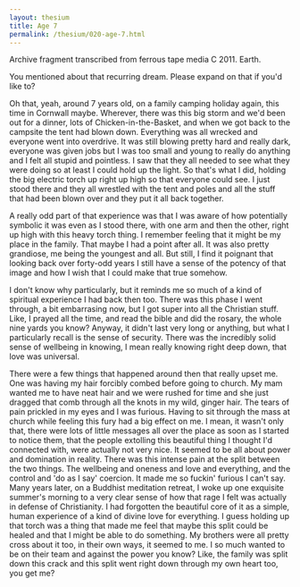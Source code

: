 ```yaml
---
layout: thesium
title: Age 7
permalink: /thesium/020-age-7.html
---
```


<div class="quote-heading">
Archive fragment transcribed from ferrous tape media C 2011. Earth.
</div>

You mentioned about that recurring dream. Please expand on that if you'd
like to?

Oh that, yeah, around 7 years old, on a family camping holiday again,
this time in Cornwall maybe. Wherever, there was this big storm and we'd
been out for a dinner, lots of Chicken-in-the-Basket, and when we got
back to the campsite the tent had blown down. Everything was all wrecked
and everyone went into overdrive. It was still blowing pretty hard and
really dark, everyone was given jobs but I was too small and young to really do
anything and I felt all stupid and pointless. I saw that they all needed
to see what they were doing so at least I could hold up the light. So that's what I did, holding the big
electric torch up right up high so that everyone could see. I just stood there and
they all wrestled with the tent and poles and all the stuff that had
been blown over and they put it all back together.  

A really odd part of that experience was that I was aware of how
potentially symbolic it was even as I stood there, with one arm and then
the other, right up high with this heavy torch thing. I remember feeling
that it might be my place in the family. That maybe I had a point after
all. It was also pretty grandiose, me being the youngest and all. But
still, I find it poignant that looking back over forty-odd years I still
have a sense of the potency of that image and how I wish that I could
make that true somehow.  

I don't know why particularly, but it reminds me so much of a kind of
spiritual experience I had back then too. There was this phase I went
through, a bit embarrasing now, but I got super into all the Christian
stuff. Like, I prayed all the time, and read the bible and did the
rosary, the whole nine yards you know? Anyway, it didn't last very long
or anything, but what I particularly recall is the sense of security.
There was the incredibly solid sense of wellbeing in knowing, I mean
really knowing right deep down, that love was universal.  

There were a few things that happened around then that really upset me.
One was having my hair forcibly combed before going to church. My mam
wanted me to have neat hair and we were rushed for time and she just
dragged that comb through all the knots in my wild, ginger hair. The
tears of pain prickled in my eyes and I was furious. Having to sit
through the mass at church while feeling this fury had a big effect on
me. I mean, it wasn't only that, there were lots of little messages all
over the place as soon as I started to notice them, that the people
extolling this beautiful thing I thought I'd connected with, were
actually not very nice. It seemed to be all about power and domination
in reality. There was this intense pain at the split between the two
things. The wellbeing and oneness and love and everything, and the
control and 'do as I say' coercion. It made me so fuckin' furious I
can't say. Many years later, on a Buddhist meditation retreat, I woke up
one exquisite summer's morning to a very clear sense of how that rage I
felt was actually in defense of
Christianity. I had forgotten the beautiful core of it as a simple,
human experience of a kind of divine love for everything. I guess
holding up that torch was a thing that made me feel that maybe this
split could be healed and that I might be able to do something. My
brothers were all pretty cross about it too, in their own ways, it
seemed to me. I so much wanted to be on their team and against the
power you know? Like, the family was split down this crack and this
split went right down through my own heart too, you get me?
